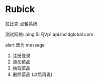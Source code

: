 # Rubick
拉比克 点餐系统

测试网络: ping 5iIFjVp1.api.lncldglobal.com


alert 改为 message

1. 注册登录
2. 添加菜品
3. 抽取菜品
4. 删除菜品 (以后再说)
